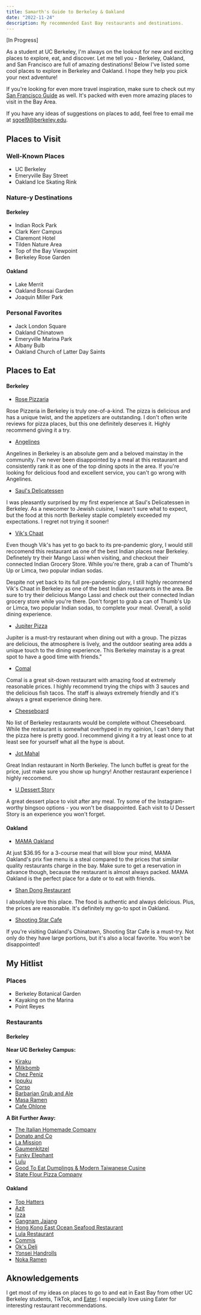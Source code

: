 ```yaml
---
title: Samarth's Guide to Berkeley & Oakland
date: "2022-11-24"
description: My recommended East Bay restaurants and destinations.
---
```


[In Progress]

As a student at UC Berkeley, I'm always on the lookout for new and exciting places to explore, eat, and discover. Let me tell you - Berkeley, Oakland, and San Francisco are full of amazing destinations! Below I've listed some cool places to explore in Berkeley and Oakland. I hope they help you pick your next adventure!

If you're looking for even more travel inspiration, make sure to check out my [San Francisco Guide](https://blog.samarthgoel.com/san-francisco/) as well. It's packed with even more amazing places to visit in the Bay Area.

If you have any ideas of suggestions on places to add, feel free to email me at sgoel9@berkeley.edu.

## Places to Visit

### Well-Known Places

- UC Berkeley
- Emeryville Bay Street
- Oakland Ice Skating Rink

### Nature-y Destinations

#### Berkeley

- Indian Rock Park
- Clark Kerr Campus
- Claremont Hotel
- Tilden Nature Area
- Top of the Bay Viewpoint
- Berkeley Rose Garden

#### Oakland

- Lake Merrit
- Oakland Bonsai Garden
- Joaquin Miller Park

### Personal Favorites

- Jack London Square
- Oakland Chinatown
- Emeryville Marina Park
- Albany Bulb
- Oakland Church of Latter Day Saints

## Places to Eat

#### Berkeley

- [Rose Pizzaria](https://www.rosepizzeria.com/)

Rose Pizzeria in Berkeley is truly one-of-a-kind. The pizza is delicious and has a unique twist, and the appetizers are outstanding. I don't often write reviews for pizza places, but this one definitely deserves it. Highly recommend giving it a try.

- [Angelines](https://angelineskitchen.com/index.html)

Angelines in Berkeley is an absolute gem and a beloved mainstay in the community. I've never been disappointed by a meal at this restaurant and consistently rank it as one of the top dining spots in the area. If you're looking for delicious food and excellent service, you can't go wrong with Angelines.

- [Saul's Delicatessen](http://www.saulsdeli.com/)

I was pleasantly surprised by my first experience at Saul's Delicatessen in Berkeley. As a newcomer to Jewish cuisine, I wasn't sure what to expect, but the food at this north Berkeley staple completely exceeded my expectations. I regret not trying it sooner!

- [Vik's Chaat](https://vikschaat.com/)

Even though Vik's has yet to go back to its pre-pandemic glory, I would still reccomend this restaurant as one of the best Indian places near Berkeley. Definetely try their Mango Lassi when visiting, and checkout their connected Indian Grocery Store. While you're there, grab a can of Thumb's Up or Limca, two popular indian sodas.

Despite not yet back to its full pre-pandemic glory, I still highly recommend Vik's Chaat in Berkeley as one of the best Indian restaurants in the area. Be sure to try their delicious Mango Lassi and check out their connected Indian grocery store while you're there. Don't forget to grab a can of Thumb's Up or Limca, two popular Indian sodas, to complete your meal. Overall, a solid dining experience.

- [Jupiter Pizza](http://www.jupiterbeer.com/)

Jupiter is a must-try restaurant when dining out with a group. The pizzas are delicious, the atmosphere is lively, and the outdoor seating area adds a unique touch to the dining experience. This Berkeley mainstay is a great spot to have a good time with friends."

- [Comal](https://www.comalberkeley.com/)

Comal is a great sit-down restaurant with amazing food at extremely reasonable prices. I highly recommend trying the chips with 3 sauces and the delicious fish tacos. The staff is always extremely friendly and it's always a great experience dining here.

- [Cheeseboard](https://cheeseboardcollective.coop/)

No list of Berkeley restaurants would be complete without Cheeseboard. While the restaurant is somewhat overhyped in my opinion, I can't deny that the pizza here is pretty good. I recommend giving it a try at least once to at least see for yourself what all the hype is about.

- [Jot Mahal](https://www.jotmahalberkeley.com/)

Great Indian restaurant in North Berkeley. The lunch buffet is great for the price, just make sure you show up hungry! Another restaurant experience I highly reccomend.

- [U Dessert Story](https://udessertstory.com/)

A great dessert place to visit after any meal. Try some of the Instagram-worthy bingsoo options - you won't be disappointed. Each visit to U Dessert Story is an experience you won't forget.

#### Oakland

- [MAMA Oakland](https://mama-oakland.com/)

At just $36.95 for a 3-course meal that will blow your mind, MAMA Oakland's prix fixe menu is a steal compared to the prices that similar quality restaurants charge in the bay. Make sure to get a reservation in advance though, because the restaurant is almost always packed. MAMA Oakland is the perfect place for a date or to eat with friends.

- [Shan Dong Restaurant](http://shandongoakland.com/)

I absolutely love this place. The food is authentic and always delicious. Plus, the prices are reasonable. It's definitely my go-to spot in Oakland.

- [Shooting Star Cafe](https://www.shootingstarhkcafe.com/)

If you're visiting Oakland's Chinatown, Shooting Star Cafe is a must-try. Not only do they have large portions, but it's also a local favorite. You won't be disappointed!

## My Hitlist

### Places

- Berkeley Botanical Garden
- Kayaking on the Marina
- Point Reyes

### Restaurants

#### Berkeley

**Near UC Berkeley Campus:**

- [Kiraku](https://kirakuberkeley.com/)
- [Milkbomb](https://milkbombicecream.com/)
- [Chez Peniz](https://www.chezpanisse.com/1/)
- [Ippuku](https://ippukuberkeley.com/)
- [Corso](https://www.viadelcorso.net/)
- [Barbarian Grub and Ale](https://www.barbarianberkeley.com/)
- [Masa Ramen](https://www.yelp.com/biz_photos/masa-ramen-bistro-berkeley-3?select=IJwhrOiIwVYaDwO0Tf6Shg)
- [Cafe Ohlone](https://www.makamham.com/cafeohlone)

**A Bit Further Away:**

- [The Italian Homemade Company](https://italianhomemade.com/delivery/berkeley)
- [Donato and Co](https://www.donatoandco.com/)
- [La Mission](https://www.yelp.com/biz/la-mission-berkeley)
- [Gaumenkitzel](https://www.gaumenkitzel.net/)
- [Funky Elephant](https://www.funkyelephantthai.com/)
- [Lulu](https://www.luluberkeley.com/)
- [Good To Eat Dumplings & Modern Taiwanese Cusine](https://www.goodtoeatdumplings.com/)
- [State Flour Pizza Company](https://www.instagram.com/stateflourpizza/?hl=en)

#### Oakland

- [Top Hatters](https://tophatterskitchen.com/)
- [Azit](https://www.yelp.com/biz/azit-oakland)
- [Izza](https://izza.menu11.com/)
- [Gangnam Jajang](https://www.gangnamjajang.com/)
- [Hong Kong East Ocean Seafood Restaurant](http://hkeo.us/)
- [Lula Restaurant](http://orderlularestaurant.com/)
- [Commis](https://commisrestaurant.com/)
- [Ok's Deli](https://oksdeli.com/)
- [Yonsei Handrolls](https://www.yonseihandrolls.com/)
- [Noka Ramen](https://nokaramen.com/)

## Aknowledgements

I get most of my ideas on places to go to and eat in East Bay from other UC Berkeley students, TikTok, and [Eater](https://sf.eater.com/). I especially love using Eater for interesting restaurant recommendations.
